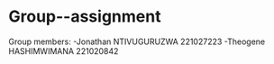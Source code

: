 # Group--assignment

Group members:
-Jonathan NTIVUGURUZWA 221027223
-Theogene HASHIMWIMANA 221020842

